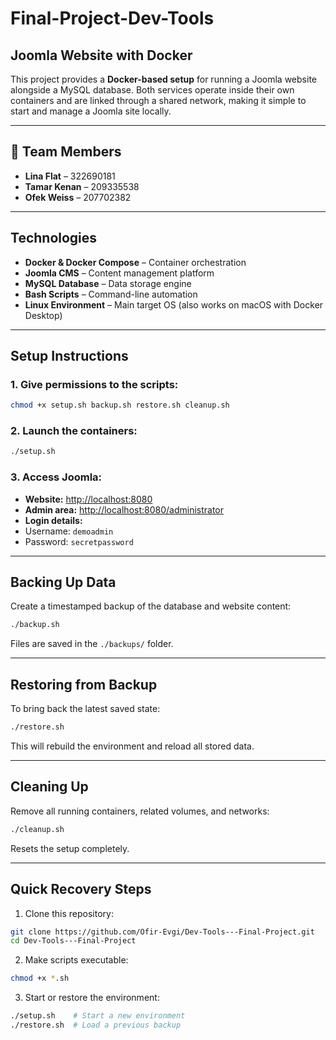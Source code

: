 # Final-Project-Dev-Tools

## Joomla Website with Docker

This project provides a **Docker-based setup** for running a Joomla website alongside a MySQL database. Both services operate inside their own containers and are linked through a shared network, making it simple to start and manage a Joomla site locally.

---

## 👥 Team Members
- **Lina Flat** – 322690181
- **Tamar Kenan** – 209335538
- **Ofek Weiss** – 207702382

---

## Technologies
- **Docker & Docker Compose** – Container orchestration
- **Joomla CMS** – Content management platform
- **MySQL Database** – Data storage engine
- **Bash Scripts** – Command-line automation
- **Linux Environment** – Main target OS (also works on macOS with Docker Desktop)

---

## Setup Instructions

### 1. Give permissions to the scripts:
```bash
chmod +x setup.sh backup.sh restore.sh cleanup.sh
```

### 2. Launch the containers:
```bash
./setup.sh
```

### 3. Access Joomla:
-  **Website:** [http://localhost:8080](http://localhost:8080)
-  **Admin area:** [http://localhost:8080/administrator](http://localhost:8080/administrator)
-  **Login details:**
  - Username: `demoadmin`
  - Password: `secretpassword`

---

## Backing Up Data
Create a timestamped backup of the database and website content:
```bash
./backup.sh
```
Files are saved in the `./backups/` folder.

---

## Restoring from Backup
To bring back the latest saved state:
```bash
./restore.sh
```
This will rebuild the environment and reload all stored data.

---

## Cleaning Up
Remove all running containers, related volumes, and networks:
```bash
./cleanup.sh
```
Resets the setup completely.

---

## Quick Recovery Steps
1. Clone this repository:
```bash
git clone https://github.com/Ofir-Evgi/Dev-Tools---Final-Project.git
cd Dev-Tools---Final-Project
```
2. Make scripts executable:
```bash
chmod +x *.sh
```
3. Start or restore the environment:
```bash
./setup.sh    # Start a new environment
./restore.sh  # Load a previous backup
```
